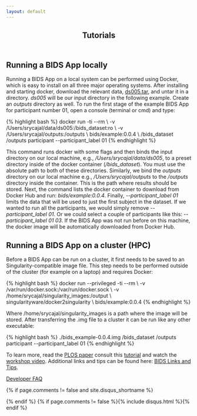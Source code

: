 ```yaml
---
layout: default
---
```


<article class="post-container post-container--single">
  <header class="post-header">
    <h1 class="post-title">Tutorials</h1>
  </header>

  <h2>Running a BIDS App locally</h2>
  <p>Running a BIDS App on a local system can be performed using Docker, which is easy to install on all three major operating systems. After installing and starting docker, download the relevant data,
  <a href="https://drive.google.com/drive/folders/0B2JWN60ZLkgkMGlUY3B4MXZIZW8">ds005.tar</a>, and untar it in a directory. <i>ds005</i>  will be our input directory in the following example. Create an <i>outputs</i> directory as well. To run the first stage of the example BIDS App for participant number 01, open a console (terminal or cmd) and type:</p>
  {% highlight bash %}
  docker run -ti --rm \
      -v /Users/srycajal/data/ds005:/bids_dataset:ro \
      -v /Users/srycajal/outputs:/outputs \
      bids/example:0.0.4 \
      /bids_dataset /outputs participant --participant_label 01
  {% endhighlight %}
  <p>This command runs docker with some flags and then binds the input directory on our local machine, e.g., <i>/Users/srycajal/data/ds005</i>, to a preset directory inside of the docker container (<i>/bids_dataset</i>). You must use the absolute path to both of these directories. Similarly, we bind the <i>outputs</i> directory on our local machine e.g., <i>/Users/srycajal/outputs</i> to the <i>/outputs</i> directory inside the container. This is the path where results should be stored. Next, the command lists the docker container to download from Docker Hub and run: <i>bids/example:0.0.4</i>. Finally, <i>--participant_label 01</i> limits the data that will be used to just the first subject in the dataset. If we wanted to run all the participants, we would simply remove <i>--participant_label 01</i>. Or we could select a couple of participants like this: <i>--participant_label 01 03</i>. If the BIDS App was not run before on this machine, the docker image will be automatically downloaded from Docker Hub. </p>

  <h2>Running a BIDS App on a cluster (HPC)</h2>
  <p>Before a BIDS App can be run on a cluster, it first needs to be saved to an Singularity-compatible image file. This step needs to be performed outside of the cluster (for example on a laptop) and requires Docker:</p>
  {% highlight bash %}
  docker run --privileged -ti --rm  \
      -v /var/run/docker.sock:/var/run/docker.sock \
      -v /home/srycajal/singularity_images:/output \
      singularityware/docker2singularity \
      bids/example:0.0.4
  {% endhighlight %}
  <p>Where /home/srycajal/singularity_images is a path where the image will be stored. After transferring the .img file to a cluster it can be run like any other executable:</p>
  {% highlight bash %}
  ./bids_example-0.0.4.img /bids_dataset /outputs participant --participant_label 01
  {% endhighlight %}
  <p>To learn more, read the
  <a href="http://journals.plos.org/ploscompbiol/article?id=10.1371/journal.pcbi.1005209">PLOS paper</a> consult this
  <a href="https://neurohackweek.github.io/docker-for-scientists/">tutorial</a> and watch the
  <a href="https://www.slideshare.net/chrisfilo1/docker-for-scientists">workshop video</a>. Additional links and tips can be found here:
  <a href="https://sites.google.com/a/email.arizona.edu/bmw/resources/bids">BIDS Links and Tips</a>.</p>
  <p><a href="/dev_faq">Developer FAQ</a></p>

{% if page.comments != false and site.disqus_shortname %}<section id="disqus_thread"></section><!-- /#disqus_thread -->{% endif %}
{% if page.comments != false %}{% include disqus.html %}{% endif %}

  </article>
